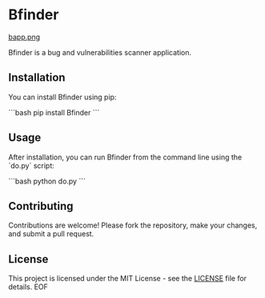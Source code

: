 # Bfinder
[bapp.png](https://postimg.cc/TKjnyRpq)


Bfinder is a bug and vulnerabilities scanner application.

## Installation

You can install Bfinder using pip:

\`\`\`bash
pip install Bfinder
\`\`\`

## Usage

After installation, you can run Bfinder from the command line using the \`do.py\` script:

\`\`\`bash
python do.py
\`\`\`

## Contributing

Contributions are welcome! Please fork the repository, make your changes, and submit a pull request.

## License

This project is licensed under the MIT License - see the [LICENSE](LICENSE) file for details.
EOF
